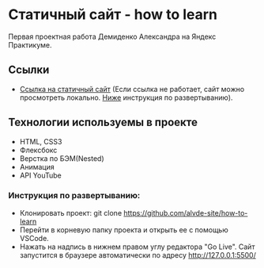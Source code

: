 # Статичный сайт - how to learn
Первая проектная работа Демиденко Александра на Яндекс Практикуме.

## Ссылки
* [Ссылка на статичный сайт](https://strange-match.surge.sh/) (Если ссылка не работает, сайт можно просмотреть локально. [Ниже](#инструкция-по-развертыванию) инструкция по развертыванию).

## Технологии используемы в проекте
* HTML, CSS3
* Флексбокс
* Верстка по БЭМ(Nested)
* Анимация
* API YouTube

### Инструкция по развертыванию:
* Клонировать проект: git clone https://github.com/alvde-site/how-to-learn
* Перейти в корневую папку проекта и открыть ее с помощью VSCode.
* Нажать на надпись в нижнем правом углу редактора "Go Live". Сайт запустится в браузере автоматически по адресу http://127.0.0.1:5500/

